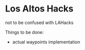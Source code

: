 # Los Altos Hacks
not to be confused with LAHacks

Things to be done:
 - actual waypoints implementation